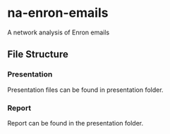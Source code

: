 # na-enron-emails

A network analysis of Enron emails

## File Structure

### Presentation

Presentation files can be found in presentation folder.

### Report

Report can be found in the presentation folder.
